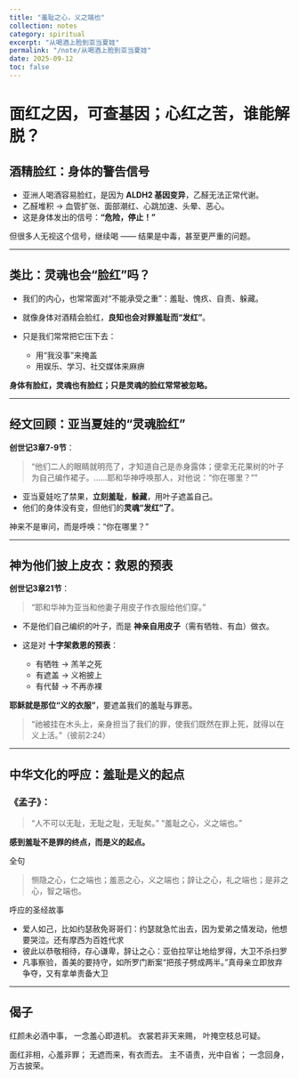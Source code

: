 ```yaml
---
title: "羞耻之心，义之端也"
collection: notes
category: spiritual
excerpt: "从喝酒上脸到亚当夏娃"
permalink: "/note/从喝酒上脸到亚当夏娃"
date: 2025-09-12
toc: false
---
```


# 面红之因，可查基因；心红之苦，谁能解脱？

## 酒精脸红：身体的警告信号

* 亚洲人喝酒容易脸红，是因为 **ALDH2 基因变异**，乙醛无法正常代谢。
* 乙醛堆积 → 血管扩张、面部潮红、心跳加速、头晕、恶心。
* 这是身体发出的信号：**“危险，停止！”**

但很多人无视这个信号，继续喝 —— 结果是中毒，甚至更严重的问题。

---

## 类比：灵魂也会“脸红”吗？

* 我们的内心，也常常面对“不能承受之重”：羞耻、愧疚、自责、躲藏。
* 就像身体对酒精会脸红，**良知也会对罪羞耻而“发红”**。
* 只是我们常常把它压下去：

  * 用“我没事”来掩盖
  * 用娱乐、学习、社交媒体来麻痹

**身体有脸红，灵魂也有脸红；只是灵魂的脸红常常被忽略。**

---

## 经文回顾：亚当夏娃的“灵魂脸红”

**创世记3章7-9节**：

> “他们二人的眼睛就明亮了，才知道自己是赤身露体；便拿无花果树的叶子为自己编作裙子。……耶和华神呼唤那人，对他说：“你在哪里？””

* 亚当夏娃吃了禁果，**立刻羞耻**，**躲藏**，用叶子遮盖自己。
* 他们的身体没有变，但他们的**灵魂“发红”了**。

神来不是审问，而是呼唤：“你在哪里？”

---

## 神为他们披上皮衣：救恩的预表

**创世记3章21节**：

> “耶和华神为亚当和他妻子用皮子作衣服给他们穿。”

* 不是他们自己编织的叶子，而是 **神亲自用皮子**（需有牺牲、有血）做衣。
* 这是对 **十字架救恩的预表**：

  * 有牺牲 → 羔羊之死
  * 有遮盖 → 义袍披上
  * 有代替 → 不再赤裸

**耶稣就是那位“义的衣服”**，要遮盖我们的羞耻与罪恶。

> “祂被挂在木头上，亲身担当了我们的罪，使我们既然在罪上死，就得以在义上活。”（彼前2:24）

---

## 中华文化的呼应：羞耻是义的起点

### 《孟子》：

> “人不可以无耻，无耻之耻，无耻矣。”
> “羞耻之心，义之端也。”

**感到羞耻不是罪的终点，而是义的起点。**

全句

> 恻隐之心，仁之端也；羞恶之心，义之端也；辞让之心，礼之端也；是非之心，智之端也。

呼应的圣经故事

- 爱人如己，比如约瑟赦免哥哥们：约瑟就急忙出去，因为爱弟之情发动，他想要哭泣。还有摩西为百姓代求
- 彼此以恭敬相待，存心谦卑，辞让之心：亚伯拉罕让地给罗得，大卫不杀扫罗
- 凡事察验，善美的要持守，如所罗门断案“把孩子劈成两半。”真母亲立即放弃争夺，又有拿单责备大卫

---

## 偈子

红颜未必酒中事，
一念羞心即道机。
衣裳若非天来赐，
叶掩空枝总可疑。

面红非相，心羞非罪；
无遮而来，有衣而去。
主不语责，光中自省；
一念回身，万古披荣。